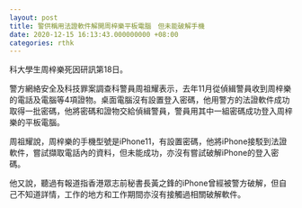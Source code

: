 ```yaml
---
layout: post
title: 警供稱用法證軟件解開周梓樂平板電腦　但未能破解手機
date: 2020-12-15 16:13:43.000000000 +08:00
categories: rthk
---
```


科大學生周梓樂死因研訊第18日。

警方網絡安全及科技罪案調查科警員周祖耀表示，去年11月從偵緝警員收到周梓樂的電話及電腦等4項證物。桌面電腦沒有設置登入密碼，他用警方的法證軟件成功取得一批密碼，他將密碼和證物交給偵緝警員，警員用其中一組密碼成功登入周梓樂的平板電腦。

周祖耀說，周梓樂的手機型號是iPhone11，有設置密碼，他將iPhone接駁到法證軟件，嘗試擷取電話內的資料，但未能成功，亦沒有嘗試破解iPhone的登入密碼。

他又說，聽過有報道指香港眾志前秘書長黃之鋒的iPhone曾經被警方破解，但自己不知道詳情，工作的地方和工作期間亦沒有接觸過相關破解軟件。

